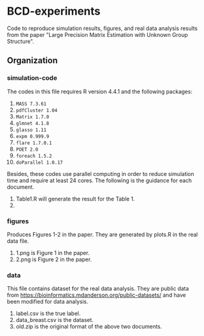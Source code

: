 # BCD-experiments 

Code to reproduce simulation results, figures, and real data analysis results from the paper "Large Precision Matrix Estimation with Unknown Group Structure".

## Organization

### simulation-code  

The codes in this file requires R version 4.4.1 and the following packages:

1. ```MASS 7.3.61```
2. ```pdfCluster 1.04```
3. ```Matrix 1.7.0```
4. ```glmnet 4.1.8```
5. ```glasso 1.11```
6. ```expm 0.999.9```
7. ```flare 1.7.0.1```
8. ```POET 2.0```
9. ```foreach 1.5.2```
10. ```doParallel 1.0.17```

Besides, these codes use parallel computing in order to reduce simulation time and require at least 24 cores. The following is the guidance for each document.

1. Table1.R will generate the result for the Table 1.
2. 

### figures  

Produces Figures 1-2 in the paper. They are generated by plots.R in the real data file.

1. 1.png is Figure 1 in the paper.
2. 2.png is Figure 2 in the paper.

### data

This file contains dataset for the real data analysis. They are public data from https://bioinformatics.mdanderson.org/public-datasets/ and have been modified for data analysis.

1. label.csv is the true label.
2. data_breast.csv is the dataset.
3. old.zip is the original format of the above two documents. 
